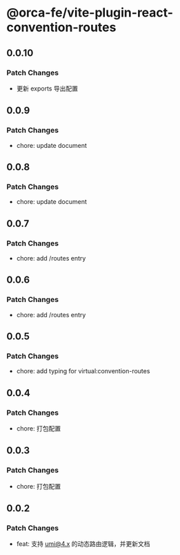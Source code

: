 # @orca-fe/vite-plugin-react-convention-routes

## 0.0.10

### Patch Changes

- 更新 exports 导出配置

## 0.0.9

### Patch Changes

- chore: update document

## 0.0.8

### Patch Changes

- chore: update document

## 0.0.7

### Patch Changes

- chore: add /routes entry

## 0.0.6

### Patch Changes

- chore: add /routes entry

## 0.0.5

### Patch Changes

- chore: add typing for virtual:convention-routes

## 0.0.4

### Patch Changes

- chore: 打包配置

## 0.0.3

### Patch Changes

- chore: 打包配置

## 0.0.2

### Patch Changes

- feat: 支持 umi@4.x 的动态路由逻辑，并更新文档
